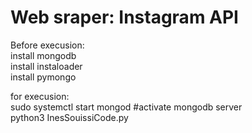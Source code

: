 # Web sraper: Instagram API


Before execusion:  <br>
install mongodb <br>
install instaloader <br>
install pymongo <br>

for execusion: <br>
sudo systemctl start  mongod #activate mongodb server <br>
python3 InesSouissiCode.py <br>
